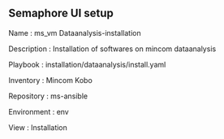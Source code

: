 

## Semaphore UI setup

Name         : ms_vm Dataanalysis-installation

Description  : Installation of softwares on mincom dataanalysis

Playbook     : installation/dataanalysis/install.yaml

Inventory    : Mincom Kobo

Repository   : ms-ansible

Environment  : env

View         : Installation



